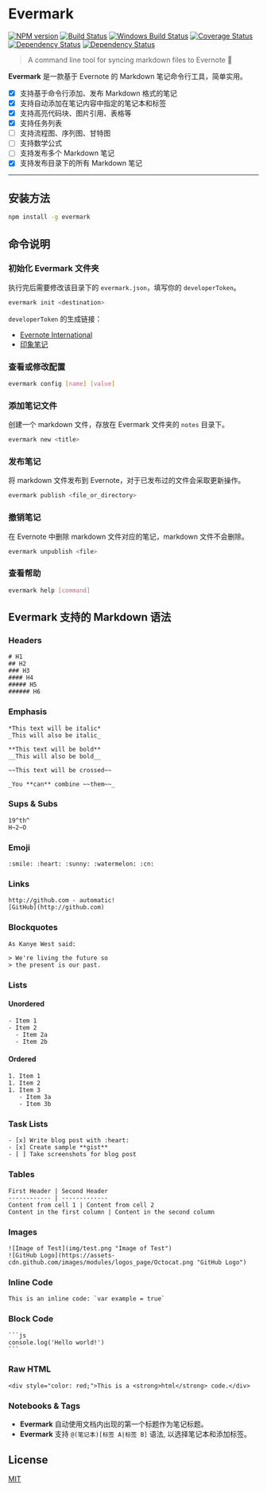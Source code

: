 # Evermark

[![NPM version][npm-image]][npm-url]
[![Build Status][build-image]][build-url]
[![Windows Build Status][build-image-win]][build-url-win]
[![Coverage Status][coverage-image]][coverage-url]
[![Dependency Status][david-image]][david-url]
[![Dependency Status][david-dev-image]][david-dev-url]

[npm-image]: https://img.shields.io/npm/v/evermark.svg
[npm-url]: https://npmjs.org/package/evermark
[build-image]: https://travis-ci.org/akuma/evermark.svg?branch=master
[build-url]: https://travis-ci.org/akuma/evermark
[build-image-win]: https://ci.appveyor.com/api/projects/status/qy14tkl3qk8f5nl3/branch/master?svg=true
[build-url-win]: https://ci.appveyor.com/project/akuma/evermark/branch/master
[coverage-image]: https://coveralls.io/repos/github/akuma/evermark/badge.svg?branch=master
[coverage-url]: https://coveralls.io/github/akuma/evermark?branch=master
[david-image]: https://david-dm.org/akuma/evermark.svg
[david-url]: https://david-dm.org/akuma/evermark
[david-dev-image]: https://david-dm.org/akuma/evermark/dev-status.svg
[david-dev-url]: https://david-dm.org/akuma/evermark#info=devDependencies

> A command line tool for syncing markdown files to Evernote :elephant:

**Evermark** 是一款基于 Evernote 的 Markdown 笔记命令行工具，简单实用。

- [x] 支持基于命令行添加、发布 Markdown 格式的笔记
- [x] 支持自动添加在笔记内容中指定的笔记本和标签
- [x] 支持高亮代码块、图片引用、表格等
- [x] 支持任务列表
- [ ] 支持流程图、序列图、甘特图
- [ ] 支持数学公式
- [ ] 支持发布多个 Markdown 笔记
- [x] 支持发布目录下的所有 Markdown 笔记

-------------------

## 安装方法

```bash
npm install -g evermark
```

## 命令说明

### 初始化 Evermark 文件夹

执行完后需要修改该目录下的 `evermark.json`，填写你的 `developerToken`。

```bash
evermark init <destination>
```

`developerToken` 的生成链接：

- [Evernote International](https://www.evernote.com/api/DeveloperToken.action)
- [印象笔记](https://app.yinxiang.com/api/DeveloperToken.action)

### 查看或修改配置

```bash
evermark config [name] [value]
```

### 添加笔记文件

创建一个 markdown 文件，存放在 Evermark 文件夹的 `notes` 目录下。

```bash
evermark new <title>
```

### 发布笔记

将 markdown 文件发布到 Evernote，对于已发布过的文件会采取更新操作。

```bash
evermark publish <file_or_directory>
```

### 撤销笔记

在 Evernote 中删除 markdown 文件对应的笔记，markdown 文件不会删除。

```bash
evermark unpublish <file>
```

### 查看帮助

```bash
evermark help [command]
```

## Evermark 支持的 Markdown 语法

### Headers

```
# H1
## H2
### H3
#### H4
##### H5
###### H6
```

### Emphasis

```
*This text will be italic*
_This will also be italic_

**This text will be bold**
__This will also be bold__

~~This text will be crossed~~

_You **can** combine ~~them~~_
```

### Sups & Subs

```
19^th^
H~2~O
```

### Emoji

```
:smile: :heart: :sunny: :watermelon: :cn:
```

### Links

```
http://github.com - automatic!
[GitHub](http://github.com)
```

### Blockquotes

```
As Kanye West said:

> We're living the future so
> the present is our past.
```

### Lists

#### Unordered

```
- Item 1
- Item 2
  - Item 2a
  - Item 2b
```

#### Ordered

```
1. Item 1
1. Item 2
1. Item 3
   - Item 3a
   - Item 3b
```

### Task Lists

```
- [x] Write blog post with :heart:
- [x] Create sample **gist**
- [ ] Take screenshots for blog post
```

### Tables

```
First Header | Second Header
------------ | -------------
Content from cell 1 | Content from cell 2
Content in the first column | Content in the second column
```

### Images

```
![Image of Test](img/test.png "Image of Test")
![GitHub Logo](https://assets-cdn.github.com/images/modules/logos_page/Octocat.png "GitHub Logo")
```

### Inline Code

```
This is an inline code: `var example = true`
```

### Block Code

    ```js
    console.log('Hello world!')
    ```

### Raw HTML

```
<div style="color: red;">This is a <strong>html</strong> code.</div>
```

### Notebooks & Tags

- **Evermark** 自动使用文档内出现的第一个标题作为笔记标题。
- **Evermark** 支持 `@(笔记本)[标签 A|标签 B]` 语法, 以选择笔记本和添加标签。

## License

[MIT](LICENSE)
